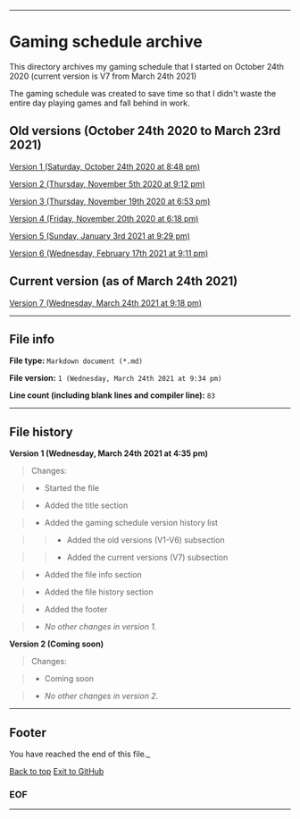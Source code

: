 
***

# Gaming schedule archive

This directory archives my gaming schedule that I started on October 24th 2020 (current version is V7 from March 24th 2021)

The gaming schedule was created to save time so that I didn't waste the entire day playing games and fall behind in work.

## Old versions (October 24th 2020 to March 23rd 2021)

[Version 1 (Saturday, October 24th 2020 at 8:48 pm)](/Schedule/Gaming/Weekly/V1/GamingScheduleV1.md)

[Version 2 (Thursday, November 5th 2020 at 9:12 pm)](Schedule/Gaming/Weekly/V2/GamingScheduleV2.md)

[Version 3 (Thursday, November 19th 2020 at 6:53 pm)](Schedule/Gaming/Weekly/V3/GamingScheduleV3.md)

[Version 4 (Friday, November 20th 2020 at 6:18 pm)](Schedule/Gaming/Weekly/V4/GamingScheduleV4.md)

[Version 5 (Sunday, January 3rd 2021 at 9:29 pm)](Schedule/Gaming/Weekly/V5/GamingScheduleV5.md)

[Version 6 (Wednesday, February 17th 2021 at 9:11 pm)](Schedule/Gaming/Weekly/V6/GamingScheduleV6.md)

## Current version (as of March 24th 2021)

[ Version 7 (Wednesday, March 24th 2021 at 9:18 pm)](/Schedule/Gaming/Weekly/V7/GamingScheduleV7.md)

***

## File info

**File type:** `Markdown document (*.md)`

**File version:** `1 (Wednesday, March 24th 2021 at 9:34 pm)`

**Line count (including blank lines and compiler line):** `83`

***

## File history

**Version 1 (Wednesday, March 24th 2021 at 4:35 pm)**

> Changes:

> * Started the file

> * Added the title section

> * Added the gaming schedule version history list

> > * Added the old versions (V1-V6) subsection

> > * Added the current versions (V7) subsection

> * Added the file info section

> * Added the file history section

> * Added the footer

> * _No other changes in version 1._

**Version 2 (Coming soon)**

> Changes:

> * Coming soon

> * _No other changes in version 2._

***

## Footer

You have reached the end of this file._

[Back to top](#Gaming-schedule-archive) [Exit to GitHub](https://github.com)

### EOF

***

